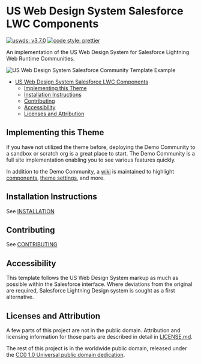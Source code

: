 # US Web Design System Salesforce LWC Components

[![uswds: v3.7.0](https://img.shields.io/badge/uswds-v2.13.2-252f3e?style=for-the-badge&logo=data%3Aimage%2Fsvg%2Bxml%3Bbase64%2CPHN2ZyB4bWxucz0iaHR0cDovL3d3dy53My5vcmcvMjAwMC9zdmciIHdpZHRoPSIyOTkiIGhlaWdodD0iMjgzIiB2aWV3Qm94PSIwIDAgMjk5IDI4MyI%2BICA8ZyBmaWxsPSJub25lIiBmaWxsLXJ1bGU9ImV2ZW5vZGQiPiAgICA8cG9seWdvbiBmaWxsPSIjODFBRUZDIiBwb2ludHM9IjI5OC40NSAxNjkuMzQyIDE5My43NzMgMTY5LjMzNSAyNDYuMTA0IDguOTQ0Ii8%2BICAgIDxwb2x5Z29uIGZpbGw9IiM0RDUyQUYiIHBvaW50cz0iMjMzLjg0NCAwIDIwMS40OSA5OS4xMTYgNjQuNDUxIDAiLz4gICAgPHBvbHlnb24gZmlsbD0iI0VFNjAxRCIgcG9pbnRzPSI0LjQ1OCAxODMuMjY5IDg5LjE0OCAxMjIuMDE2IDE0MS41IDI4Mi40MDEiLz4gICAgPHBvbHlnb24gZmlsbD0iI0Y2QkQ5QyIgcG9pbnRzPSI1Mi4zNDYgOC42MjQgMTM3LjAyNyA2OS44ODkgMCAxNjkuMDIzIi8%2BICAgIDxwb2x5Z29uIGZpbGw9IiNFNkU2RTYiIHBvaW50cz0iMTU2LjgxNyAyODIuNDc1IDEyNC40NzYgMTgzLjM1NCAyOTMuODU5IDE4My4zNDMiLz4gIDwvZz48L3N2Zz4%3D)](https://github.com/uswds/uswds)
[![code style: prettier](https://img.shields.io/badge/code_style-prettier-ff69b4.svg?style=for-the-badge)](https://github.com/prettier/prettier)

An implementation of the US Web Design System for Salesforce Lightning Web Runtime Communities.

![US Web Design System Salesforce Community Template Example](img/desktop.png "US Web Design System Salesforce Community Theme Example")

- [US Web Design System Salesforce LWC Components](#us-web-design-system-salesforce-lwc-components)
  - [Implementing this Theme](#implementing-this-theme)
  - [Installation Instructions](#installation-instructions)
  - [Contributing](#contributing)
  - [Accessibility](#accessibility)
  - [Licenses and Attribution](#licenses-and-attribution)

## Implementing this Theme

If you have not utilized the theme before, deploying the Demo Community to a sandbox or scratch org is a great place to start. The Demo Community is a full site implementation enabling you to see various features quickly.

In addition to the Demo Community, a [wiki](https://github.com/GSA/uswds-sf-lightning-community/wiki) is maintained to highlight [components](https://github.com/GSA/uswds-sf-lightning-community/wiki/USWDS-Components), [theme settings](https://github.com/GSA/uswds-sf-lightning-community/wiki/Theme-Settings), and more.

## Installation Instructions

See [INSTALLATION](https://github.com/GSA/uswds-sf-lightning-community/blob/master/INSTALLATION.md)

## Contributing

See [CONTRIBUTING](https://github.com/GSA/uswds-sf-lightning-community/blob/master/CONTRIBUTING.md)

## Accessibility

This template follows the US Web Design System markup as much as possible within the Salesforce interface. Where deviations from the original are required, Salesforce Lightning Design system is sought as a first alternative.

## Licenses and Attribution

A few parts of this project are not in the public domain. Attribution and licensing information for those parts are described in detail in [LICENSE.md](LICENSE.md).

The rest of this project is in the worldwide public domain, released under the [CC0 1.0 Universal public domain dedication](https://creativecommons.org/publicdomain/zero/1.0/).
